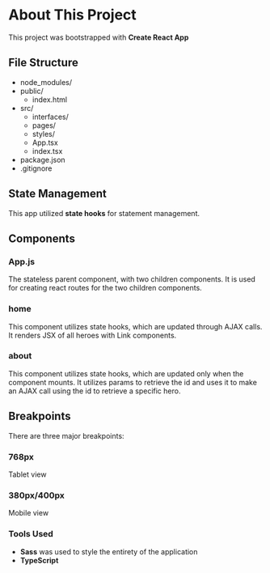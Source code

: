 # About This Project

This project was bootstrapped with **Create React App**

## File Structure

- node_modules/
- public/
  - index.html
- src/
  - interfaces/
  - pages/
  - styles/
  - App.tsx
  - index.tsx
- package.json
- .gitignore

## State Management

This app utilized **state hooks** for statement management.

## Components

### App.js

The stateless parent component, with two children components. It is used for creating react routes for the two children components.

### home

This component utilizes state hooks, which are updated through AJAX calls. It renders JSX of all heroes with Link components.

### about

This component utilizes state hooks, which are updated only when the component mounts. It utilizes params to retrieve the id and uses it to make an AJAX call using the id to retrieve a specific hero.

## Breakpoints

There are three major breakpoints:

### 768px

Tablet view

### 380px/400px

Mobile view

### Tools Used

- **Sass** was used to style the entirety of the application
- **TypeScript**
